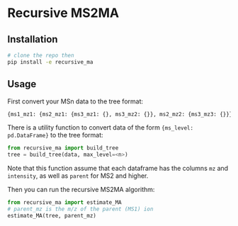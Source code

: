 # Recursive MS2MA
## Installation
```sh
# clone the repo then
pip install -e recursive_ma
```

## Usage
First convert your MSn data to the tree format:
```python
{ms1_mz1: {ms2_mz1: {ms3_mz1: {}, ms3_mz2: {}}, ms2_mz2: {ms3_mz3: {}}}, ...}
```

There is a utility function to convert data of the form `{ms_level: pd.DataFrame}` to the tree format:
```python
from recursive_ma import build_tree
tree = build_tree(data, max_level=<n>)
```

Note that this function assume that each dataframe has the columns `mz` and `intensity`, as well as `parent` for MS2 and higher.

Then you can run the recursive MS2MA algorithm:
```python
from recursive_ma import estimate_MA
# parent_mz is the m/z of the parent (MS1) ion
estimate_MA(tree, parent_mz)
```